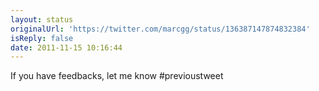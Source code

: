 ```yaml
---
layout: status
originalUrl: 'https://twitter.com/marcgg/status/136387147874832384'
isReply: false
date: 2011-11-15 10:16:44
---
```


If you have feedbacks, let me know #previoustweet
